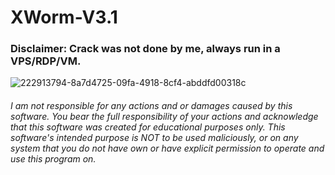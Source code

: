 # XWorm-V3.1

### Disclaimer: Crack was not done by me, always run in a VPS/RDP/VM.
![222913794-8a7d4725-09fa-4918-8cf4-abddfd00318c](https://user-images.githubusercontent.com/127018596/222953589-127015a7-3256-47c1-a114-0cc978e39863.png)  
  
###### I am not responsible for any actions and or damages caused by this software. You bear the full responsibility of your actions and acknowledge that this software was created for educational purposes only. This software's intended purpose is NOT to be used maliciously, or on any system that you do not have own or have explicit permission to operate and use this program on.
